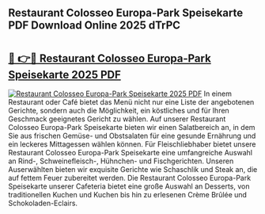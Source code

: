 ## Restaurant Colosseo Europa-Park Speisekarte PDF Download Online 2025 dTrPC

# <h2><a href="http://gc68z8f.nevu.top/?p=Restaurant+Colosseo+Europa-Park+Speisekarte">🔗 👉🔴 Restaurant Colosseo Europa-Park Speisekarte 2025 PDF</a></h2>

[![Restaurant Colosseo Europa-Park Speisekarte 2025 PDF](https://i.imgur.com/dBaPXMq.png)](http://gc68z8f.nevu.top/?p=Restaurant+Colosseo+Europa-Park+Speisekarte)
In einem Restaurant oder Café bietet das Menü nicht nur eine Liste der angebotenen Gerichte, sondern auch die Möglichkeit, ein köstliches und für Ihren Geschmack geeignetes Gericht zu wählen. Auf unserer Restaurant Colosseo Europa-Park Speisekarte bieten wir einen Salatbereich an, in dem Sie aus frischen Gemüse- und Obstsalaten für eine gesunde Ernährung und ein leckeres Mittagessen wählen können. Für Fleischliebhaber bietet unsere Restaurant Colosseo Europa-Park Speisekarte eine umfangreiche Auswahl an Rind-, Schweinefleisch-, Hühnchen- und Fischgerichten. Unseren Auserwählten bieten wir exquisite Gerichte wie Schaschlik und Steak an, die auf fettem Feuer zubereitet werden. Die Restaurant Colosseo Europa-Park Speisekarte unserer Cafeteria bietet eine große Auswahl an Desserts, von traditionellen Kuchen und Kuchen bis hin zu erlesenen Crème Brûlée und Schokoladen-Eclairs.
